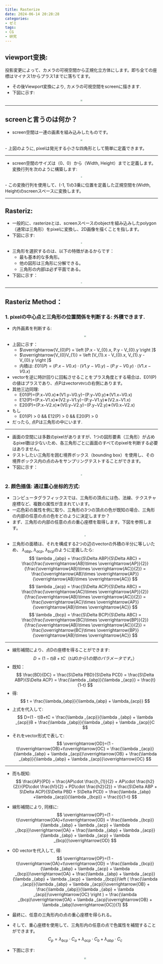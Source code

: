 ```yaml
---
title: Rasterize
date: 2024-06-14 20:28:28
categories: 
- ゼミ
tags:
- CG
- 研究
---
```


## viewport变换:
投影変更によって、カメラの可視空間から正規化立方体にします。即ち全ての座標はマイナス1からプラス1までに落ちてます。
- その後Viewport変換により, カメラの可視空間をscreenに描きます.
- 下図に示す:
<p align="center"> <img src="../../public/img_md/投影变换.png"  style="zoom: 33%;" /></p>

***
## screenと言うのは何か？
- screen空間は一連の画素を組み込みしたものです。
<p align="center"> <img src="../../public/img_md/屏幕空间.png"  style="zoom: 33%;" /></p>
- 上図のように, pixelは発光する小さな四角形として簡単に定義できます。

***
- screen空間のサイズは（0、0）から（Width, Height）までと定義します。変換行列を次のように構築します:
<p align="center"> <img src="../../public/img_md/视口变换矩阵.png"  style="zoom: 22%;" /></p>
- この変換行列を使用して、(-1, 1)の3乗に位置を定義した正規空間を(Width, Height)のscreenスペースに変換します。

***
## Rasteriz:
- 一般的に、rasterizeとは、screenスペースのobjectを組み込みしたpolygon（通常は三角形）をpixelに変換し、2D画像を描くことを指します。
- 下図に示す:
<p align="center"> <img src="../../public/img_md/光栅化.png"  style="zoom: 22%;" /></p>

- 三角形を選択するのは、以下の特徴があるからです：
  - 最も基本的な多角形。
  - 他の図形は三角形に分解できる。
  - 三角形の内部は必ず平面である。
- 下図に示す：
<p align="center"> <img src="../../public/img_md/三角形.png"  style="zoom: 22%;" /></p>

***
## Rasteriz Method：
### 1. pixelの中心点と三角形の位置関係を判断する: 外積できます.
  - 内外画素を判断する:
    <p align="center"> <img src="../../public/img_md/叉乘.png"  style="zoom: 33%;" /></p>
  - 上図に示す：
    - $\overrightarrow{V_{0}P} = \left [P.x - V_{0}.x,  P.y - V_{0}.y \right ]$
    - $\overrightarrow{V_{0}V_{1}} = \left [V_{1}.x - V_{0}.x, V_{1}.y - V_{0}.y \right ]$
    - 内積は: $E01(P)=(P.x - V0.x)\cdot (V1.y - V0.y) - (P.y - V0.y)\cdot (V1.x - V0.x)$
  - vectorを逆に時計回りに回転させることをプラス角度とする場合は、E01(P)の値はプラスであり、点Pはvector`V0V1`の右側にあります。
  - 其他三边同理:
    - E01(P)=(P.x−V0.x)∗(V1.y−V0.y)−(P.y−V0.y)∗(V1.x−V0.x)
    - E12(P)=(P.x−V1.x)∗(V2.y−V1.y)−(P.y−V1.y)∗(V2.x−V1.x)
    - E20(P)=(P.x−V2.x)∗(V0.y−V2.y)−(P.y−V2.y)∗(V0.x−V2.x)
  - もし
    - E01(P) > 0 && E12(P) > 0 && E20(P) > 0
  - だったら, 点Pは三角形の中にいます.

***
- 画面の空間には多数のpixelがありますが、1つの図形要素（三角形）が占めるpixel数は少ないため、各三角形ごとに画面のすべてのpixelを判断する必要はありません。
- テストしたい三角形を囲む境界ボックス（bounding box）を使用し、その境界ボックス内の点のみをサンプリングテストすることができます。
- 下図に示す：
<p align="center"> <img src="../../public/img_md/box.png"  style="zoom: 22%;" /></p>

### 2. 颜色插值: 通过重心坐标的方式:
  - コンピュータグラフィックスでは、三角形の頂点には色、法線、テクスチャ座標など、複数の属性が含まれています。
  - 一応色彩の属性を例に取り、三角形の3つの頂点の色が既知の場合、三角形の内部の任意の点の色をどのように決定しますか？
  - まず、三角形の内部の任意の点の重心座標を取得します。下図を参照します。
    <p align="center"> <img src="../../public/img_md/重心坐标三角形.png"  style="zoom: 22%;" /></p>
  - 三角形の面積は、それを構成する2つの辺のvectorの外積の半分に等しいため、
    $\lambda _{abp}$, $\lambda _{acp}$, $\lambda _{bcp}$のように定義したら:
    $$
    \lambda _{abp} = \frac{S\Delta ABP}{S\Delta ABC} = \frac{\frac{\overrightarrow{AB}\times \overrightarrow{AP}}{2}}{\frac{\overrightarrow{AB}\times \overrightarrow{AC}}{2}} = \frac{\overrightarrow{AB}\times \overrightarrow{AP}}{\overrightarrow{AB}\times \overrightarrow{AC}}
    $$
    $$
    \lambda _{acp} = \frac{S\Delta ACP}{S\Delta ABC} = \frac{\frac{\overrightarrow{AC}\times \overrightarrow{AP}}{2}}{\frac{\overrightarrow{AB}\times \overrightarrow{AC}}{2}} = \frac{\overrightarrow{AC}\times \overrightarrow{AP}}{\overrightarrow{AB}\times \overrightarrow{AC}}
    $$
    $$
    \lambda _{bcp} = \frac{S\Delta BCP}{S\Delta ABC} = \frac{\frac{\overrightarrow{BC}\times \overrightarrow{BP}}{2}}{\frac{\overrightarrow{AB}\times \overrightarrow{AC}}{2}} = \frac{\overrightarrow{BC}\times \overrightarrow{BP}}{\overrightarrow{AB}\times \overrightarrow{AC}}
    $$

***
- 線形補間により、点Dの座標を得ることができます:
    $$
    D=(1 - t)B+tC　（t は0から1の間のパラメータです。）
    $$
- 既知：
    $$
    \frac{BD}{DC} = \frac{S\Delta PBD}{S\Delta PCD} = \frac{S\Delta ABP}{S\Delta ACP} = \frac{\lambda _{abp}}{\lambda _{acp}} = \frac{t}{1-t}
    $$
- 得:
    $$
    t = \frac{\lambda_{abp}}{\lambda_{abp} + \lambda_{acp}}
    $$
- 上式を代入して:
    $$
    D=(1 - t)B+tC = \frac{\lambda _{acp}}{\lambda _{abp} + \lambda _{acp}}B + \frac{\lambda _{abp}}{\lambda _{abp} + \lambda _{acp}}C
    $$
- それをvector形式で表して:
    $$
    \overrightarrow{OD}=(1 - t)\overrightarrow{OB}+t\overrightarrow{OC} = \frac{\lambda _{acp}}{\lambda _{abp} + \lambda _{acp}}\overrightarrow{OB} + \frac{\lambda _{abp}}{\lambda _{abp} + \lambda _{acp}}\overrightarrow{OC}
    $$

***
- 而も既知:
    $$
    \frac{AP}{PD} = \frac{AP\cdot \frac{h_{1}}{2} + AP\cdot \frac{h2}{2}}{PD\cdot \frac{h1}{2} + PD\cdot  \frac{h2}{2}} = \frac{S\Delta ABP + S\Delta ACP}{S\Delta PBD + S\Delta PCD} = \frac{\lambda _{abp} +\lambda _{acp}}{\lambda _{bcp}} = \frac{t}{1-t}
    $$
- 線形補間により, 同様に:
    $$
    \overrightarrow{OP}=(1 - t)\overrightarrow{OA}+t\overrightarrow{OD} = \frac{\lambda _{bcp}}{\lambda _{abp} + \lambda _{acp} + \lambda _{bcp}}\overrightarrow{OA} + \frac{\lambda _{abp} + \lambda _{acp}}{\lambda _{abp} + \lambda _{acp} +  \lambda _{bcp}}\overrightarrow{OD}
    $$
- OD vectorを代入して, 得: 
    $$
    \overrightarrow{OP}=(1 - t)\overrightarrow{OA}+t\overrightarrow{OD} = \frac{\lambda _{bcp}}{\lambda _{abp} + \lambda _{acp} + \lambda _{bcp}}\overrightarrow{OA} + \frac{\lambda _{abp} + \lambda _{acp}}{\lambda _{abp} + \lambda _{acp} +  \lambda _{bcp}}\left ( \frac{\lambda _{acp}}{\lambda _{abp} + \lambda _{acp}}\overrightarrow{OB} + \frac{\lambda _{abp}}{\lambda _{abp} + \lambda _{acp}}\overrightarrow{OC} \right ) = \frac{\lambda _{bcp}\overrightarrow{OA} + \lambda _{acp}\overrightarrow{OB} + \lambda _{abp}\overrightarrow{OC}}{1}
    $$

- 最終に、任意の三角形内の点の重心座標を得られる。
- そして、重心座標を使用して、三角形内の任意の点で色属性を補間することができます。
    $$
    C_{p} = \lambda _{bcp}\cdot C_{a} + \lambda _{acp}\cdot C_{b} + \lambda _{abp}\cdot C_{c}
    $$
- 下图に示す:
    <p align="center"> <img src="../../public/img_md/颜色插值.png"  style="zoom: 33%;" /></p>

